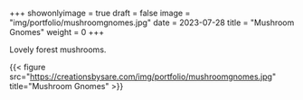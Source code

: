 +++
showonlyimage = true
draft = false
image = "img/portfolio/mushroomgnomes.jpg"
date = 2023-07-28
title = "Mushroom Gnomes"
weight = 0
+++

Lovely forest mushrooms.

<!--more-->
{{< figure src="https://creationsbysare.com/img/portfolio/mushroomgnomes.jpg" title="Mushroom Gnomes" >}}
